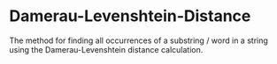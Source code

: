 # Damerau-Levenshtein-Distance
The method for finding all occurrences of a substring / word in a string using the Damerau-Levenshtein distance calculation.
